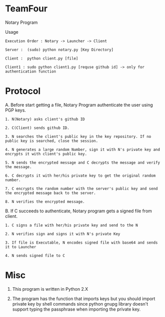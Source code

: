 # TeamFour
Notary Program

Usage

    Execution Order : Notary -> Launcher -> Client

    Server :  (sudo) python notary.py [Key Directory]
    
    Client :  python client.py [file]

    Client1 : sudo python client1.py [requse github id] -> only for authentication function


# Protocol
A. Before start getting a file, Notary Program authenticate the user using PGP keys.

    1. N(Notary) asks client's github ID
    
    2. C(Client) sends github ID.
    
    3. N searches the client's public key in the key repository. If no public key is searched, close the session.
    
    4. N generates a large random Number, sign it with N's private key and encrypts it with client's public key.
    
    5. N sends the encrypted message and C decrypts the message and verify the message.
    
    6. C decrypts it with her/his private key to get the original random number.
    
    7. C encrypts the random number with the server's public key and send the encrypted message back to the server.
    
    8. N verifies the encrypted message.
        

B. If C succeeds to authenticate, Notary program gets a signed file from client.

    1. C signs a file with her/his private key and send to the N
        
    2. N verifies sign and signs it with N's private Key
    
    3. If file is Executable, N encodes signed file with base64 and sends it to Launcher
    
    4. N sends signed file to C
   
# Misc

1. This program is written in Python 2.X

2. The program has the function that imports keys but you should import private key by shell commands since python gnupg library doesn't support typing the passphrase when importing the private key.
